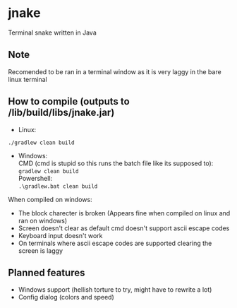 # jnake
Terminal snake written in Java

## Note
Recomended to be ran in a terminal window as it is very laggy in the bare linux terminal

## How to compile (outputs to <srcdir>/lib/build/libs/jnake.jar)
* Linux:
```
./gradlew clean build
```
* Windows:  
CMD (cmd is stupid so this runs the batch file like its supposed to):  
`gradlew clean build`  
Powershell:  
`.\gradlew.bat clean build`  
 
When compiled on windows:
* The block charecter is broken (Appears fine when compiled on linux and ran on windows)
* Screen doesn't clear as default cmd doesn't support ascii escape codes
* Keyboard input doesn't work
* On terminals where ascii escape codes are supported clearing the screen is laggy
  

  
## Planned features
* Windows support (hellish torture to try, might have to rewrite a lot)
* Config dialog (colors and speed)
